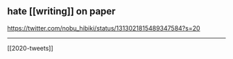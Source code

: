 ## hate [[writing]] on paper
https://twitter.com/nobu_hibiki/status/1313021815489347584?s=20

___

[[2020-tweets]]
